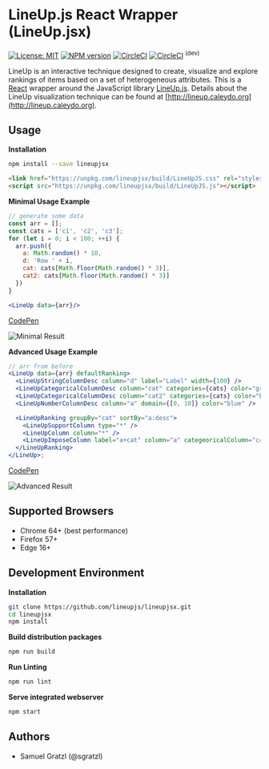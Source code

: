 LineUp.js React Wrapper (LineUp.jsx)
====================================

[![License: MIT][mit-image]][mit-url] [![NPM version][npm-image]][npm-url] [![CircleCI][ci-image]][ci-url] [![CircleCI][ci-image-dev]][ci-url-dev] <sup>(dev)</sup>

LineUp is an interactive technique designed to create, visualize and explore rankings of items based on a set of heterogeneous attributes. 
This is a [React](https://reactjs.org/) wrapper around the JavaScript library [LineUp.js](https://github.com/lineupjs/lineupjs). Details about the LineUp visualization technique can be found at [http://lineup.caleydo.org](http://lineup.caleydo.org). 

Usage
-----

**Installation**

```bash
npm install --save lineupjsx
```

```html
<link href="https://unpkg.com/lineupjsx/build/LineUpJS.css" rel="stylesheet">
<script src="https://unpkg.com/lineupjsx/build/LineUpJS.js"></script>
```

**Minimal Usage Example**

```javascript
// generate some data
const arr = [];
const cats = ['c1', 'c2', 'c3'];
for (let i = 0; i < 100; ++i) {
  arr.push({
    a: Math.random() * 10,
    d: 'Row ' + i,
    cat: cats[Math.floor(Math.random() * 3)],
    cat2: cats[Math.floor(Math.random() * 3)]
  })
}
```
```jsx
<LineUp data={arr}/>
```

[CodePen](https://codepen.io/sgratzl/pen/mXEpMP)

![Minimal Result](https://user-images.githubusercontent.com/4129778/34654173-32180ff8-f3f8-11e7-8469-229fa34a65dc.png)


**Advanced Usage Example**

```jsx
// arr from before
<LineUp data={arr} defaultRanking>
  <LineUpStringColumnDesc column="d" label="Label" width={100} />
  <LineUpCategoricalColumnDesc column="cat" categories={cats} color="green" />
  <LineUpCategoricalColumnDesc column="cat2" categories={cats} color="blue" />
  <LineUpNumberColumnDesc column="a" domain={[0, 10]} color="blue" />

  <LineUpRanking groupBy="cat" sortBy="a:desc">
    <LineUpSupportColumn type="*" />
    <LineUpColumn column="*" />
    <LineUpImposeColumn label="a+cat" column="a" categeoricalColumn="cat2" />
  </LineUpRanking>
</LineUp>;
```

[CodePen](https://codepen.io/sgratzl/pen/yvJpWQ)

![Advanced Result](https://user-images.githubusercontent.com/4129778/34654174-3235f784-f3f8-11e7-9361-44f5fa068bb9.png)


Supported Browsers
------------------

 * Chrome 64+ (best performance)
 * Firefox 57+
 * Edge 16+
 


Development Environment
-----------------------

**Installation**

```bash
git clone https://github.com/lineupjs/lineupjsx.git
cd lineupjsx
npm install
```

**Build distribution packages**

```bash
npm run build
```

**Run Linting**

```bash
npm run lint
```


**Serve integrated webserver**

```bash
npm start
```


Authors
-------

 * Samuel Gratzl (@sgratzl)

[npm-image]: https://badge.fury.io/js/lineupjsx.svg
[npm-url]: https://npmjs.org/package/lineupjsx
[mit-image]: https://img.shields.io/badge/License-MIT-yellow.svg
[mit-url]: https://opensource.org/licenses/MIT
[ci-image]: https://circleci.com/gh/lineupjs/lineupjsx.svg?style=shield
[ci-url]: https://circleci.com/gh/lineupjs/lineupjsx
[ci-image-dev]: https://circleci.com/gh/lineupjs/lineupjsx/tree/develop.svg?style=shield
[ci-url-dev]: https://circleci.com/gh/lineupjs/lineupjsx/tree/develop


 

